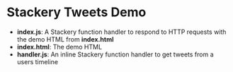 # Stackery Tweets Demo

 * **index.js**: A Stackery function handler to respond to HTTP requests with the demo HTML from **index.html**
 * **index.html**: The demo HTML
 * **handler.js**: An inline Stackery function handler to get tweets from a users timeline
